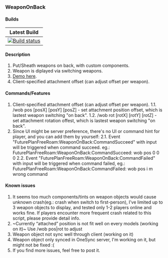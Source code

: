 ### WeaponOnBack
#### Builds
|Latest Build|
|:-:|
|[![Build status](https://ci.appveyor.com/api/projects/status/iafga7jyodadnmcg?svg=true)](https://ci.appveyor.com/project/imckl/weapononback)|
#### Description
1. Put/Sheath weapons on back, with custom components.
2. Weapon is diplayed via switching weapons.
3. [Demo here](https://youtu.be/ArKqJMv8ZIE).
4. Client-specified attachment offset (can adjust offset per weapon).
#### Commands/Features
1. Client-specified attachment offset (can adjust offset per weapon).
1.1. /wob pos [posX] [posY] [posZ] - set attachment position offset, which is lastest weapon switching "on back".
1.2. /wob rot [rotX] [rotY] [rotZ] - set attachment rotation offest, which is lastest weapon switching "on back".
2. Since UI might be server preference, there's no UI or command hint for player, and you can add them by yourself:
2.1. Event "FuturePlanFreeRoam:WeaponOnBack:CommandSucceed" with input will be triggered when command succeed. eg.: FuturePlanFreeRoam:WeaponOnBack:CommandSucceed: wob pos 0 0 0
2.2. Event "FuturePlanFreeRoam:WeaponOnBack:CommandFailed" with input will be triggered when command failed, eg.: FuturePlanFreeRoam:WeaponOnBack:CommandFailed: wob pos i m wrong command
#### Known issues
1. It seems too much components/tints on weapon objects would cause unknown crash(eg.: crash when switch to first-person), I’ve limited up to 3 weapon objects to display, and tested only 1-2 players online and works fine. If players encounter more frequent crash related to this script, please provide detail info.
2. ~Currently “attached” position is not fit well on every models (working on it)~ Use /wob pos|rot to adjust
3. Weapon object not sync well through client (working on it)
4. Weapon object only synced in OneSync server, I'm working on it, but might not be fixed :(
5. If you find more issues, feel free to post it.
